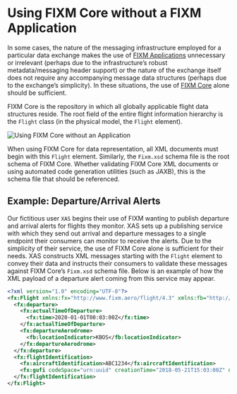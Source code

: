 # Using FIXM Core without a FIXM Application

In some cases, the nature of the messaging infrastructure employed for a
particular data exchange makes the use of [FIXM Applications](general-guidance/applications.md) unnecessary or irrelevant (perhaps due to the infrastructure’s robust metadata/messaging header support) or the nature of the exchange itself does not require any accompanying message data structures (perhaps due to the exchange’s simplicity). In these situations, the use of [FIXM Core](general-guidance/fixm-core.md) alone should be sufficient.

FIXM Core is the repository in which all globally applicable flight data
structures reside. The root field of the entire flight information
hierarchy is the `Flight` class (in the physical model, the `Flight`
element).

![Using FIXM Core without an Application](.//media/other-using-fixm-fixm-core-without-an-application-library-01.png ':size=100%')

When using FIXM Core for data representation, all XML documents must
begin with this `Flight` element. Similarly, the `Fixm.xsd` schema file is
the root schema of FIXM Core. Whether validating FIXM Core XML documents
or using automated code generation utilities (such as JAXB), this is the
schema file that should be referenced.

## Example: Departure/Arrival Alerts

Our fictitious user `XAS` begins their use of FIXM wanting to publish
departure and arrival alerts for flights they monitor. XAS sets up a
publishing service with which they send out arrival and departure
messages to a single endpoint their consumers can monitor to receive the
alerts. Due to the simplicity of their service, the use of FIXM Core
alone is sufficient for their needs. XAS constructs XML messages
starting with the `Flight` element to convey their data and instructs
their consumers to validate these messages against FIXM Core’s `Fixm.xsd`
schema file. Below is an example of how the XML payload of a departure
alert coming from this service may appear.

``` xml
<?xml version="1.0" encoding="UTF-8"?>
<fx:Flight xmlns:fx="http://www.fixm.aero/flight/4.3" xmlns:fb="http://www.fixm.aero/base/4.3">
  <fx:departure>
    <fx:actualTimeOfDeparture>
      <fx:time>2020-01-01T00:03:00Z</fx:time>
    </fx:actualTimeOfDeparture>
    <fx:departureAerodrome>
      <fb:locationIndicator>KBOS</fb:locationIndicator>
    </fx:departureAerodrome>
  </fx:departure>
  <fx:flightIdentification>
    <fx:aircraftIdentification>ABC1234</fx:aircraftIdentification>
    <fx:gufi codeSpace="urn:uuid" creationTime="2018-05-21T15:03:00Z" namespaceDomain="FULLY_QUALIFIED_DOMAIN_NAME" namespaceIdentifier="example.com">3e7f6a63-6c3b-4f0f-844b-4b84338ed103</fx:gufi>
  </fx:flightIdentification>
</fx:Flight>
```
